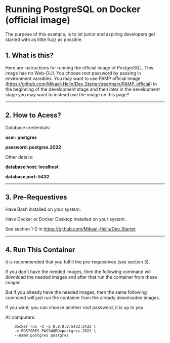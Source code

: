 # **Running PostgreSQL on Docker (official image)**

The purpose of this example, is to let junior and aspiring developers get started with as little fuzz as possible.

## **1. What is this?**

Here are instructions for running the official image of PostgreSQL. This image has no Web-GUI. You choose root password by passing in environment varaibles. You may want to use PAMP official image (https://github.com/Mikael-Helin/Dev_Starter/tree/main/PAMP_official) in the beginning of the development stage and then later in the development stage you may want to instead use the image on this page?

___

## **2. How to Acess?**

Database credentials:

**user: postgres**

**password: postgres.2022**

Other details:

**database host: localhost**

**database port: 5432**
___

## **3. Pre-Requestives**

Have Bash installed on your system.

Have Docker or Docker Desktop installed on your system.

See section 1-2 in https://github.com/Mikael-Helin/Dev_Starter

___

## **4. Run This Container**

It is recommended that you fulfill the pre-requestives (see section 3).

If you don't have the needed images, then the following command will download the needed images and after that run the container from these images.

But if you already have the needed images, then the same following command will just run the container from the already downloaded images.

If you want, you can choose another root password, it is up to you.

All computers:

        docker run -d -p 0.0.0.0:5432:5432 \
        -e POSTGRES_PASSWORD=postgres.2022 \
        --name postgres postgres

